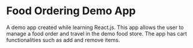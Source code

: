 # Food Ordering Demo App

A demo app created while learning React.js.
This app allows the user to manage a food order and travel in the demo food store. The app has cart functionalities such as add and remove items.
